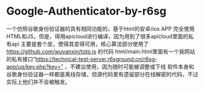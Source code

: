 # Google-Authenticator-by-r6sg
一个仿照谷歌身份验证器的具有相同功能的，基于html的安卓/ios APP
完全使用HTML和JS，但是，得用apicloud进行编译，因为用到了很多apicloud里面的私有api
主要是套个皮，使得其变得可用，核心算法部分使用了 https://github.com/wuyanxin/totp.js 的代码
html/main.html里面有一个我网站的私有接口“https://technical-test-server.r6sground.cn/r6sg-app/ug/key.php?key=” ，不建议使用，因为随时可能被调整或下线
软件本身和谷歌身份验证器一样都是离线存储，但源代码里有遗留部分在线解密的代码，不过实际上他们并不会被触发。

